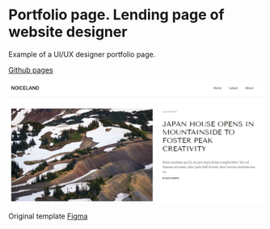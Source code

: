 # Portfolio page. Lending page of website designer #

Example of a UI/UX designer portfolio page.

[Github pages](https://sergeyvsa.github.io/Noiseland/)

![screenshot](/img/screenshot.jpg)



Original template [Figma](https://www.figma.com/file/10NCr58WRzeNLOLwZ56uPY/Noiceland-%2B?node-id=1%3A2&t=ctxvLqtNLvgRhLN7-0)  